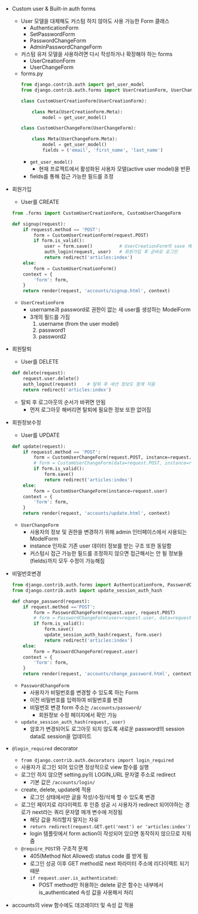 - Custom user & Built-in auth forms
    - User 모델을 대체해도 커스텀 하지 않아도 사용 가능한 Form 클래스
        - AuthenticationForm
        - SetPasswordForm
        - PasswordChangeForm
        - AdminPasswordChangeForm
    - 커스텀 유저 모델을 사용하려면 다시 작성하거나 확장해야 하는 forms
        - UserCreationForm
        - UserChangeForm
    - forms.py
        ```python
        from django.contrib.auth import get_user_model
        from django.contrib.auth.forms import UserCreationForm, UserChangeForm

        class CustomUserCreationForm(UserCreationForm):

            class Meta(UserCreationForm.Meta):
                model = get_user_model()

        class CustomUserChangeForm(UserChangeForm):

            class Meta(UserChangeForm.Meta):
                model = get_user_model()
                fields = ('email', 'first_name', 'last_name')
        ```
        - `get_user_model()`
            - 현재 프로젝트에서 활성화된 사용자 모델(active user model)을 반환
        - fields를 통해 접근 가능한 필드를 조정

- 회원가입
    - User를 CREATE
    ```python
    from .forms import CustomUserCreationForm, CustomUserChangeForm

    def signup(request):
        if requesst.method == 'POST':
            form = CustomUserCreationForm(request.POST)
            if form.is_valid():
                user = form.save()          # UserCreationForm의 save 메서드는 user를 반환함
                auth_login(request, user)   # 회원가입 후 곧바로 로그인
                return redirect('articles:index')
        else:
            form = CustomUserCreationForm()
        context = {
            'form': form,
        }
        return render(request, 'accounts/signup.html', context)
    ```
    - `UserCreationForm`
        - username과 password로 권한이 없는 새 user를 생성하는 ModelForm
        - 3개의 필드를 가짐
            1. username (from the user model)
            2. password1
            3. password2

- 회원탈퇴
    - User를 DELETE
    ```python
    def delete(request):
        request.user.delete()
        auth_logout(request)    # 탈퇴 후 세션 정보도 함께 지움
        return redirect('articles:index')
    ```
    - 탈퇴 후 로그아웃의 순서가 바뀌면 안됨
        - 먼저 로그아웃 해버리면 탈퇴에 필요한 정보 또한 없어짐

- 회원정보수정
    - User를 UPDATE
    ```python
    def update(request):
        if requesst.method == 'POST':
            form = CustomUserChangeForm(request.POST, instance=request.user)
            # form = CustomUserChangeForm(data=request.POST, instance=request.user)
            if form.is_valid():
                form.save()
                return redirect('articles:index')
        else:
            form = CustomUserChangeForm(instance=request.user)
        context = {
            'form': form,
        }
        return render(request, 'accounts/update.html', context)
    ```
    - `UserChangeForm`
        - 사용자의 정보 및 권한을 변경하기 위해 admin 인터페이스에서 사용되는 ModelForm
        - instance 인자로 기존 user 데이터 정보를 받는 구조 또한 동일함
        - 커스텀시 접근 가능한 필드를 조정하지 않으면 접근해서는 안 될 정보들(fields)까지 모두 수정이 가능해짐

- 비밀번호변경
    ```python
    from django.contrib.auth.forms import AuthenticationForm, PasswordChagneForm
    from django.contrib.auth import update_session_auth_hash

    def change_password(request):
        if request.method =='POST':
            form = PasswordChangeForm(request.user, request.POST)
            # form = PasswordChangeForm(user=request.user, data=request.POST)
            if form.is_valid():
                form.save()
                update_session_auth_hash(request, form.user)
                return redirect('articles:index')
        else:
            form = PasswordChangeForm(request.user)
        context = {
            'form': form,
        }
        return render(request, 'accounts/change_password.html', context)
    ```
    - `PasswordChangeForm`
        - 사용자가 비밀번호를 변경할 수 있도록 하는 Form
        - 이전 비밀번호를 입력하여 비밀번호를 변경
        - 비밀번호 변경 form 주소는 `/accounts/password/`
            - 회원정보 수정 페이지에서 확인 가능
    - `update_session_auth_hash(request, user)`
        - 암호가 변경되어도 로그아웃 되지 않도록 새로운 password의 session data로 session을 업데이트

- `@login_required` decorator
    - `from django.contrib.auth.decorators import login_required`
    - 사용자가 로그인 되어 있으면 정상적으로 view 함수를 실행
    - 로그인 하지 않으면 setting.py의 LOGIN_URL 문자열 주소로 redirect
        - 기본 값은 `/accounts/login/`
    - create, delete, update에 적용
        - 로그인 상태에서만 글을 작성/수정/삭제 할 수 있도록 변경
    - 로그인 페이지로 리다이렉트 후 인증 성공 시 사용자가 redirect 되어야하는 경로가 next라는 쿼리 문자열 매개 변수에 저장됨
        - 해당 값을 처리할지 말지는 자유
        - `return redirect(request.GET.get('next') or 'articles:index')`
        - login 템플릿에서 form action이 작성되어 있으면 동작하지 않으므로 지워줌
    - `@require_POST`와 구조적 문제
        - 405(Method Not Allowed) status code 를 받게 됨
        - 로그인 성공 이후 GET method로 next 파라미터 주소에 리다이렉트 되기 때문
        - `if request.user.is_authenticated:`
            - POST method만 허용하는 delete 같은 함수는 내부에서 is_authenticated 속성 값을 사용해서 처리

- accounts의 view 함수에도 데코레이터 및 속성 값 적용